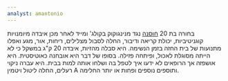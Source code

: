```yaml
---
analyst: amantonio
---
```


בחורה בת 20 [חוסנה](https://www.youtube.com/watch?v=wln9J1UVm_Y) נגד מנינגוקוק בקולג' ומייד לאחר מכן איבדה מיומנויות קוגניטיביות, יכולת קריאה ודיבור, החלה לסבול מצלילים, ריחות, אור, מגע ואפלו מתנועות של בית החזה בזמן הנשימה. היא סבלה מהזיות, איבדה 20 ק"ג במשקל כי לא הייתה מסוגלת לאכול, ופיתחה פזילה. בסופו של דבר היא אובחנה כאוטיסטית. היא אושפזה אך הרופאים לא ידעו איך לטפל בה ושלחו אותה למות בבית. היא עברה ניקוי רעלים, החלה ליטול ויטמין A ותוספים נוספים ופחות או יותר החלימה.
